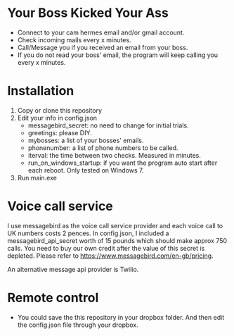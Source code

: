 # Your Boss Kicked Your Ass

* Connect to your cam hermes email and/or gmail account.
* Check incoming mails every x minutes.
* Call/Message you if you received an email from your boss.  
* If you do not read your boss' email, the program will keep calling you every x minutes. 

# Installation 
1. Copy or clone this repository 
2. Edit your info in config.json 
    * messagebird_secret: no need to change for initial trials.
    * greetings: please DIY.
    * mybosses: a list of your bosses' emails.
    * phonenumber: a list of phone numbers to be called.
    * iterval: the time between two checks. Measured in minutes.
    * run_on_windows_startup: if you want the program auto start after each reboot. Only tested on Windows 7.    
3. Run main.exe


# Voice call service 
I use messagebird as the voice call service provider and each voice call to UK numbers costs 2 pences. In config.json, I included a messagebird_api_secret worth of 15 pounds which should make approx 750 calls. You need to buy our own credit after the value of this secret is depleted. Please refer to https://www.messagebird.com/en-gb/pricing.

An alternative message api provider is Twilio.

# Remote control
* You could save the this repository in your dropbox folder. And then edit the config.json file through your dropbox.
